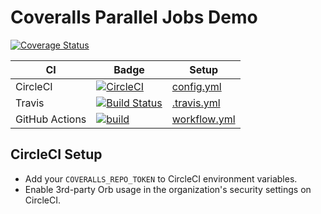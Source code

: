 # Coveralls Parallel Jobs Demo

[![Coverage Status](https://coveralls.io/repos/github/nickmerwin/node-demo/badge.svg?branch=master)](https://coveralls.io/github/nickmerwin/node-demo?branch=master)

| CI | Badge | Setup |
| -- | -- | -- |
| CircleCI | [![CircleCI](https://circleci.com/gh/nickmerwin/node-demo.svg?style=svg)](https://circleci.com/gh/nickmerwin/node-demo) | [config.yml](https://github.com/nickmerwin/node-demo/blob/master/.circleci/config.yml) |
| Travis | [![Build Status](https://travis-ci.org/nickmerwin/node-demo.svg?branch=master)](https://travis-ci.org/nickmerwin/node-demo) | [.travis.yml](https://github.com/nickmerwin/node-demo/blob/master/.travis.yml) |
| GitHub Actions | [![build](https://github.com/nickmerwin/node-demo/workflows/build/badge.svg)](https://github.com/nickmerwin/node-demo/actions?query=workflow%3Abuild) | [workflow.yml](https://github.com/nickmerwin/node-demo/blob/master/.github/workflows/workflow.yml) |

## CircleCI Setup

* Add your `COVERALLS_REPO_TOKEN` to CircleCI environment variables.
* Enable 3rd-party Orb usage in the organization's security settings on CircleCI.
